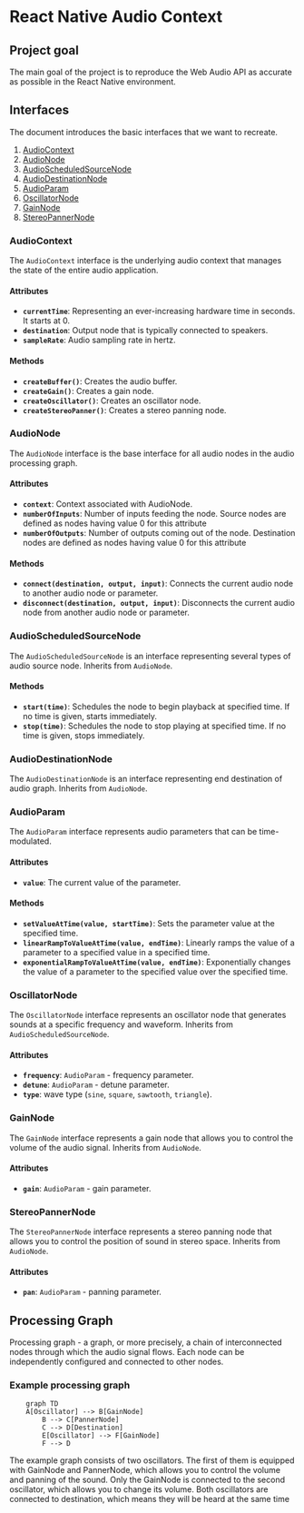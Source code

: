 # React Native Audio Context

## Project goal

The main goal of the project is to reproduce the Web Audio API as accurate as possible in the React Native environment.

## Interfaces

The document introduces the basic interfaces that we want to recreate.

1. [AudioContext](#audiocontext)
2. [AudioNode](#audionode)
3. [AudioScheduledSourceNode](#audioscheduledsourcenode)
4. [AudioDestinationNode](#audiodestinationnode)
5. [AudioParam](#audioparam)
6. [OscillatorNode](#oscillatornode)
7. [GainNode](#gainnode)
8. [StereoPannerNode](#stereopannernode)

### AudioContext

The `AudioContext` interface is the underlying audio context that manages the state of the entire audio application.

#### Attributes

- **`currentTime`**: Representing an ever-increasing hardware time in seconds. It starts at 0.
- **`destination`**: Output node that is typically connected to speakers.
- **`sampleRate`**: Audio sampling rate in hertz.

#### Methods

- **`createBuffer()`**: Creates the audio buffer.
- **`createGain()`**: Creates a gain node.
- **`createOscillator()`**: Creates an oscillator node.
- **`createStereoPanner()`**: Creates a stereo panning node.

### AudioNode

The `AudioNode` interface is the base interface for all audio nodes in the audio processing graph.

#### Attributes

- **`context`**: Context associated with AudioNode.
- **`numberOfInputs`**: Number of inputs feeding the node. Source nodes are defined as nodes having value 0 for this attribute
- **`numberOfOutputs`**: Number of outputs coming out of the node. Destination nodes are defined as nodes having value 0 for this attribute

#### Methods

- **`connect(destination, output, input)`**: Connects the current audio node to another audio node or parameter.
- **`disconnect(destination, output, input)`**: Disconnects the current audio node from another audio node or parameter.

### AudioScheduledSourceNode

The `AudioScheduledSourceNode` is an interface representing several types of audio source node. Inherits from `AudioNode`.

#### Methods

- **`start(time)`**: Schedules the node to begin playback at specified time. If no time is given, starts immediately.
- **`stop(time)`**: Schedules the node to stop playing at specified time. If no time is given, stops immediately.

### AudioDestinationNode

The `AudioDestinationNode` is an interface representing end destination of audio graph. Inherits from `AudioNode`.

### AudioParam

The `AudioParam` interface represents audio parameters that can be time-modulated.

#### Attributes

- **`value`**: The current value of the parameter.

#### Methods

- **`setValueAtTime(value, startTime)`**: Sets the parameter value at the specified time.
- **`linearRampToValueAtTime(value, endTime)`**: Linearly ramps the value of a parameter to a specified value in a specified time.
- **`exponentialRampToValueAtTime(value, endTime)`**: Exponentially changes the value of a parameter to the specified value over the specified time.

### OscillatorNode

The `OscillatorNode` interface represents an oscillator node that generates sounds at a specific frequency and waveform. Inherits from `AudioScheduledSourceNode`.

#### Attributes

- **`frequency`**: `AudioParam` - frequency parameter.
- **`detune`**: `AudioParam` - detune parameter.
- **`type`**: wave type (`sine`, `square`, `sawtooth`, `triangle`).

### GainNode

The `GainNode` interface represents a gain node that allows you to control the volume of the audio signal. Inherits from `AudioNode`.

#### Attributes

- **`gain`**: `AudioParam` - gain parameter.

### StereoPannerNode

The `StereoPannerNode` interface represents a stereo panning node that allows you to control the position of sound in stereo space. Inherits from `AudioNode`.

#### Attributes

- **`pan`**: `AudioParam` - panning parameter.

## Processing Graph

Processing graph - a graph, or more precisely, a chain of interconnected nodes through which the audio signal flows. Each node can be independently configured and connected to other nodes.

### Example processing graph

```mermaid
	graph TD
    A[Oscillator] --> B[GainNode]
		B --> C[PannerNode]
		C --> D[Destination]
		E[Oscillator] --> F[GainNode]
		F --> D
```

The example graph consists of two oscillators. The first of them is equipped with GainNode and PannerNode, which allows you to control the volume and panning of the sound. Only the GainNode is connected to the second oscillator, which allows you to change its volume. Both oscillators are connected to destination, which means they will be heard at the same time

